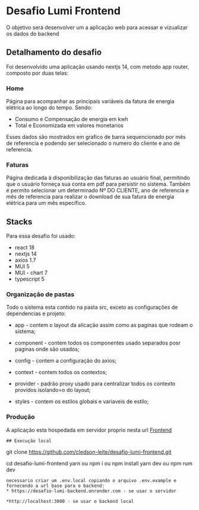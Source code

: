 # Desafio Lumi Frontend

O objetivo será desenvolver um a aplicação web para acessar e vizualizar os dados do backend

## Detalhamento do desafio

Foi desenvolvido uma aplicação usando nextjs 14, com metodo app router, composto por duas telas:

### Home
Página para acompanhar as principais variáveis da fatura de energia
elétrica ao longo do tempo. Sendo:  
* Consumo e Compensação de energia em kwh
* Total e Economizada em valores monetarios

Esses dados são mostrados em grafico de barra sequencionado por mês de referencia e podendo ser selecionado o numero do cliente e ano de referencia.

### Faturas
Página dedicada à disponibilização das faturas ao usuário final, permitindo que o usuário forneça sua conta em pdf para persistir no sistema. Também é permito selecionar um determinado Nº DO CLIENTE, ano de referencia e mês de referencia para realizar o download de sua fatura de energia elétrica para um mês específico.

## Stacks

Para essa desafio foi usado:
* react 18
* nextjs 14
* axios 1.7
* MUI 5
* MUI - chart 7
* typescript 5

### Organização de pastas
Todo o sistema esta contido na pasta src, exceto as configurações de dependencias e projeto:

* app - contem o layout da alicação assim como as paginas que rodeam o sistema;

* component - contem todos os componentes usado separados posr paginas onde são usados;

* config - contem a configuração do axios;

* context - contem todos os contextos;

* provider - padrão proxy usado para centralizar todos os contexto providos isolando=o do layout;

* styles - contem os estilos globais e variaveis de estilo;

### Produção
A aplicação esta hospedada em servidor proprio nesta url [Frontend](https://desafio-lumi-frontend-h38i.vercel.app/)
```
## Execução local
```
git clone https://github.com/cledson-leite/desafio-lumi-frontend.git

cd desafio-lumi-frontend
yarn ou npm i ou npm install
yarn dev ou npm rum dev

```
necessario criar um .env.local copiando o arquivo .env.example e fornecendo a url base para o backend:
* https://desafio-lumi-backend.onrender.com - se usar o servidor

*http://localhost:3000 - se usar o backend local
